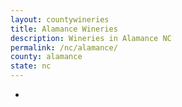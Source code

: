 ```yaml
---
layout: countywineries
title: Alamance Wineries
description: Wineries in Alamance NC
permalink: /nc/alamance/
county: alamance
state: nc
---
```

-
